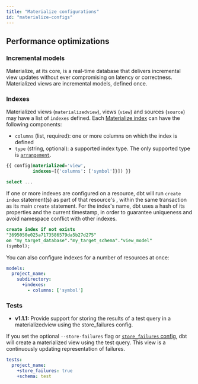 ```yaml
---
title: "Materialize configurations"
id: "materialize-configs"
---
```


## Performance optimizations

### Incremental models
Materialize, at its core, is a real-time database that delivers incremental view updates without ever compromising on latency or correctness.
Materialized views are incremental models, defined once. 

### Indexes

Materialized views (`materializedview`), views (`view`) and sources (`source`) may have a list of `indexes` defined. Each [Materialize index](https://materialize.com/docs/sql/create-index/) can have the following components:

- `columns` (list, required): one or more columns on which the index is defined
- `type` (string, optional): a supported index type. The only supported type is [`arrangement`](https://materialize.com/docs/overview/arrangements/).

<File name='my_view.sql'>

```sql
{{ config(materialized='view',
          indexes=[{'columns': ['symbol']}]) }}

select ...
```

</File>

If one or more indexes are configured on a resource, dbt will run `create index` <Term id="ddl" /> statement(s) as part of that resource's <Term id="materialization" />, within the same transaction as its main `create` statement. For the index's name, dbt uses a hash of its properties and the current timestamp, in order to guarantee uniqueness and avoid namespace conflict with other indexes.

```sql
create index if not exists
"3695050e025a7173586579da5b27d275"
on "my_target_database"."my_target_schema"."view_model"
(symbol);
```

You can also configure indexes for a number of resources at once:

<File name='dbt_project.yml'>

```yaml
models:
  project_name:
    subdirectory:
      +indexes:
        - columns: ['symbol']
```

</File>

### Tests

<Changelog>

- **v1.1.1:** Provide support for storing the results of a test query in a materializedview using the store_failures config.

</Changelog>

If you set the optional `--store-failures` flag or [`store_failures` config](resource-configs/store_failures), dbt will create a materialized view using the test query. This view is a continuously updating representation of failures.

<File name='dbt_project.yml'>

```yaml
tests:
  project_name:
    +store_failures: true
    +schema: test
```

</File>